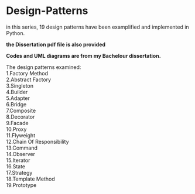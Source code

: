 # Design-Patterns
in this series, 19 design patterns have been examplified and implemented in Python.

**the Dissertation pdf file is also provided** 

**Codes and UML diagrams are from my Bachelour dissertation.**

The design patterns examined: <br />
1.Factory Method <br />
2.Abstract Factory<br />
3.Singleton<br />
4.Builder<br />
5.Adapter<br />
6.Bridge<br />
7.Composite<br />
8.Decorator<br />
9.Facade<br />
10.Proxy<br />
11.Flyweight<br />
12.Chain Of Responsibility<br />
13.Command<br />
14.Observer<br />
15.Iterator<br />
16.State<br />
17.Strategy<br />
18.Template Method<br />
19.Prototype<br />

